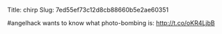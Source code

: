 Title: chirp
Slug: 7ed55ef73c12d8cb88660b5e2ae60351

#angelhack wants to know what photo-bombing is: <a href="http://t.co/oKR4LjbB">http://t.co/oKR4LjbB</a>
